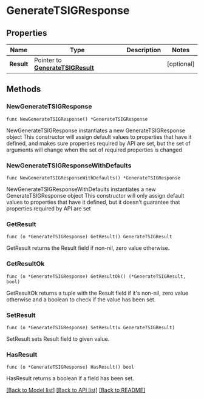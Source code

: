 # GenerateTSIGResponse

## Properties

Name | Type | Description | Notes
------------ | ------------- | ------------- | -------------
**Result** | Pointer to [**GenerateTSIGResult**](GenerateTSIGResult.md) |  | [optional] 

## Methods

### NewGenerateTSIGResponse

`func NewGenerateTSIGResponse() *GenerateTSIGResponse`

NewGenerateTSIGResponse instantiates a new GenerateTSIGResponse object
This constructor will assign default values to properties that have it defined,
and makes sure properties required by API are set, but the set of arguments
will change when the set of required properties is changed

### NewGenerateTSIGResponseWithDefaults

`func NewGenerateTSIGResponseWithDefaults() *GenerateTSIGResponse`

NewGenerateTSIGResponseWithDefaults instantiates a new GenerateTSIGResponse object
This constructor will only assign default values to properties that have it defined,
but it doesn't guarantee that properties required by API are set

### GetResult

`func (o *GenerateTSIGResponse) GetResult() GenerateTSIGResult`

GetResult returns the Result field if non-nil, zero value otherwise.

### GetResultOk

`func (o *GenerateTSIGResponse) GetResultOk() (*GenerateTSIGResult, bool)`

GetResultOk returns a tuple with the Result field if it's non-nil, zero value otherwise
and a boolean to check if the value has been set.

### SetResult

`func (o *GenerateTSIGResponse) SetResult(v GenerateTSIGResult)`

SetResult sets Result field to given value.

### HasResult

`func (o *GenerateTSIGResponse) HasResult() bool`

HasResult returns a boolean if a field has been set.


[[Back to Model list]](../README.md#documentation-for-models) [[Back to API list]](../README.md#documentation-for-api-endpoints) [[Back to README]](../README.md)


